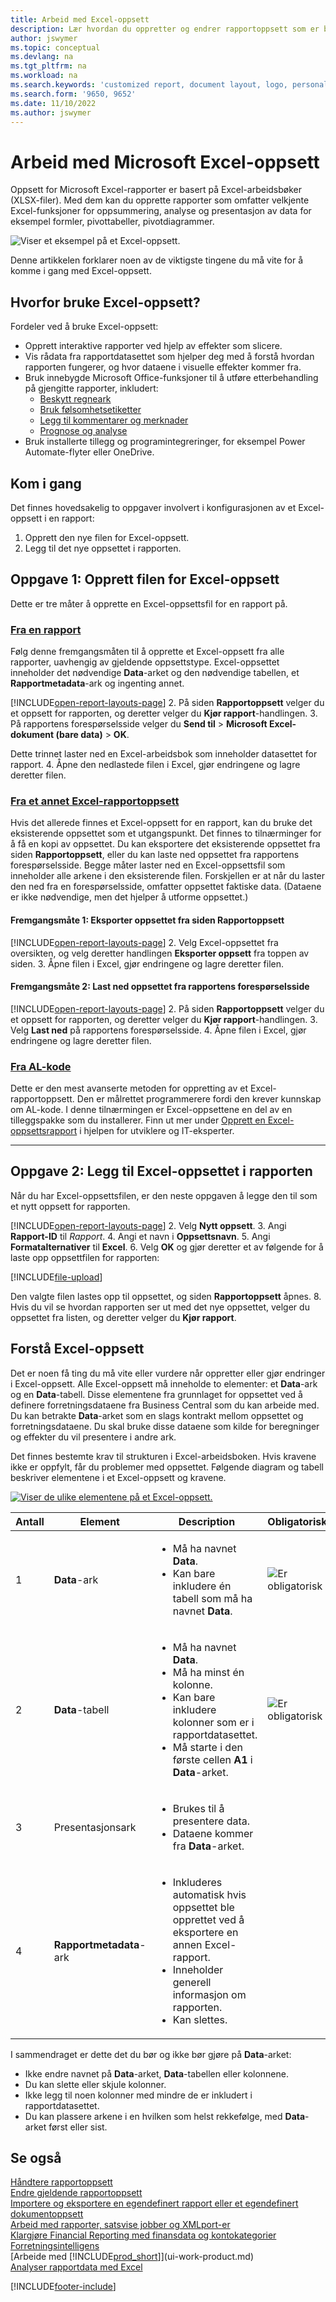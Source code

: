 ```yaml
---
title: Arbeid med Excel-oppsett
description: Lær hvordan du oppretter og endrer rapportoppsett som er bygd ved hjelp av Excel.
author: jswymer
ms.topic: conceptual
ms.devlang: na
ms.tgt_pltfrm: na
ms.workload: na
ms.search.keywords: 'customized report, document layout, logo, personalize'
ms.search.form: '9650, 9652'
ms.date: 11/10/2022
ms.author: jswymer
---
```

# <a name="working-with-microsoft-excel-layouts" />Arbeid med Microsoft Excel-oppsett

Oppsett for Microsoft Excel-rapporter er basert på Excel-arbeidsbøker (XLSX-filer). Med dem kan du opprette rapporter som omfatter velkjente Excel-funksjoner for oppsummering, analyse og presentasjon av data for eksempel formler, pivottabeller, pivotdiagrammer.

![Viser et eksempel på et Excel-oppsett.](media/excel-layout-2.png)

Denne artikkelen forklarer noen av de viktigste tingene du må vite for å komme i gang med Excel-oppsett.

## <a name="why-use-excel-layouts" />Hvorfor bruke Excel-oppsett?

Fordeler ved å bruke Excel-oppsett:

- Opprett interaktive rapporter ved hjelp av effekter som slicere.
- Vis rådata fra rapportdatasettet som hjelper deg med å forstå hvordan rapporten fungerer, og hvor dataene i visuelle effekter kommer fra.
- Bruk innebygde Microsoft Office-funksjoner til å utføre etterbehandling på gjengitte rapporter, inkludert:
  - [Beskytt regneark](https://support.microsoft.com/office/protect-a-worksheet-3179efdb-1285-4d49-a9c3-f4ca36276de6)
  - [Bruk følsomhetsetiketter](https://support.microsoft.com/office/apply-sensitivity-labels-to-your-files-and-email-in-office-2f96e7cd-d5a4-403b-8bd7-4cc636bae0f9)
  - [Legg til kommentarer og merknader](https://support.microsoft.com/office/insert-comments-and-notes-in-excel-65f504d8-160b-4a05-ac30-46fbd5227a52)
  - [Prognose og analyse](https://support.microsoft.com/office/introduction-to-what-if-analysis-22bffa5f-e891-4acc-bf7a-e4645c446fb4)
- Bruk installerte tillegg og programintegreringer, for eksempel Power Automate-flyter eller OneDrive.

## <a name="get-started" />Kom i gang

Det finnes hovedsakelig to oppgaver involvert i konfigurasjonen av et Excel-oppsett i en rapport:

1. Opprett den nye filen for Excel-oppsett.
2. Legg til det nye oppsettet i rapporten.

## <a name="task--create-the-excel-layout-file" />Oppgave 1: Opprett filen for Excel-oppsett

Dette er tre måter å opprette en Excel-oppsettsfil for en rapport på.

### [Fra en rapport](#tab/any-report)

Følg denne fremgangsmåten til å opprette et Excel-oppsett fra alle rapporter, uavhengig av gjeldende oppsettstype. Excel-oppsettet inneholder det nødvendige **Data**-arket og den nødvendige tabellen, et **Rapportmetadata**-ark og ingenting annet.

[!INCLUDE[open-report-layouts-page](includes/open-report-layouts-page.md)]
2. På siden **Rapportoppsett** velger du et oppsett for rapporten, og deretter velger du **Kjør rapport**-handlingen.
3. På rapportens forespørselsside velger du **Send til** > **Microsoft Excel-dokument (bare data)** > **OK**.

   Dette trinnet laster ned en Excel-arbeidsbok som inneholder datasettet for rapport.
4. Åpne den nedlastede filen i Excel, gjør endringene og lagre deretter filen.

### [Fra et annet Excel-rapportoppsett](#tab/other-layout)

Hvis det allerede finnes et Excel-oppsett for en rapport, kan du bruke det eksisterende oppsettet som et utgangspunkt. Det finnes to tilnærminger for å få en kopi av oppsettet. Du kan eksportere det eksisterende oppsettet fra siden **Rapportoppsett**, eller du kan laste ned oppsettet fra rapportens forespørselsside. Begge måter laster ned en Excel-oppsettsfil som inneholder alle arkene i den eksisterende filen. Forskjellen er at når du laster den ned fra en forespørselsside, omfatter oppsettet faktiske data. (Dataene er ikke nødvendige, men det hjelper å utforme oppsettet.)

#### <a name="approach--export-the-layout-from-the-report-layouts-page" />Fremgangsmåte 1: Eksporter oppsettet fra siden **Rapportoppsett**

[!INCLUDE[open-report-layouts-page](includes/open-report-layouts-page.md)]
2. Velg Excel-oppsettet fra oversikten, og velg deretter handlingen **Eksporter oppsett** fra toppen av siden.
3. Åpne filen i Excel, gjør endringene og lagre deretter filen.

#### <a name="approach--download-the-layout-from-the-reports-request-page" />Fremgangsmåte 2: Last ned oppsettet fra rapportens forespørselsside

[!INCLUDE[open-report-layouts-page](includes/open-report-layouts-page.md)]
2. På siden **Rapportoppsett** velger du et oppsett for rapporten, og deretter velger du **Kjør rapport**-handlingen.
3. Velg **Last ned** på rapportens forespørselsside.
4. Åpne filen i Excel, gjør endringene og lagre deretter filen.

### [Fra AL-kode](#tab/from-code)

Dette er den mest avanserte metoden for oppretting av et Excel-rapportoppsett. Den er målrettet programmerere fordi den krever kunnskap om AL-kode. I denne tilnærmingen er Excel-oppsettene en del av en tilleggspakke som du installerer. Finn ut mer under [Opprett en Excel-oppsettsrapport](/dynamics365/business-central/dev-itpro/developer/devenv-howto-excel-report-layout) i hjelpen for utviklere og IT-eksperter.

---

## <a name="task--add-the-excel-layout-to-the-report" />Oppgave 2: Legg til Excel-oppsettet i rapporten

Når du har Excel-oppsettsfilen, er den neste oppgaven å legge den til som et nytt oppsett for rapporten.

[!INCLUDE[open-report-layouts-page](includes/open-report-layouts-page.md)]
2. Velg **Nytt oppsett**.
3. Angi **Rapport-ID** til *Rapport*.
4. Angi et navn i **Oppsettsnavn**.
5. Angi **Formatalternativer** til **Excel**.
6. Velg **OK** og gjør deretter et av følgende for å laste opp oppsettfilen for rapporten:

   [!INCLUDE[file-upload](includes/file-upload.md)]

   Den valgte filen lastes opp til oppsettet, og siden **Rapportoppsett** åpnes.
8. Hvis du vil se hvordan rapporten ser ut med det nye oppsettet, velger du oppsettet fra listen, og deretter velger du **Kjør rapport**.

<!--

**Data** sheet
  - An Excel layout must contain a sheet named **Data**.
  - The **Data** sheet must include a table named **Data**.

**Data** table
  - The **Data** sheet must include a table named **Data**.
  - The table must have at least one column and can only include columns that are also in the report dataset.
  - The table must start in the first cell **A1** of the **Data** sheet.

3. Report metadata 
-->

## <a name="understanding-excel-layouts" />Forstå Excel-oppsett

Det er noen få ting du må vite eller vurdere når oppretter eller gjør endringer i Excel-oppsett. Alle Excel-oppsett må inneholde to elementer: et **Data**-ark og en **Data**-tabell. Disse elementene fra grunnlaget for oppsettet ved å definere forretningsdataene fra Business Central som du kan arbeide med. Du kan betrakte **Data**-arket som en slags kontrakt mellom oppsettet og forretningsdataene. Du skal bruke disse dataene som kilde for beregninger og effekter du vil presentere i andre ark.

Det finnes bestemte krav til strukturen i Excel-arbeidsboken. Hvis kravene ikke er oppfylt, får du problemer med oppsettet. Følgende diagram og tabell beskriver elementene i et Excel-oppsett og kravene.

[![Viser de ulike elementene på et Excel-oppsett.](media/excel-layout-callouts-2.png)](media/excel-layout-callouts-2.png#lightbox)

|Antall|Element|Description|Obligatorisk|
|---|-------|----|---|
|1|**Data**-ark|<ul><li>Må ha navnet **Data**.</li><li>Kan bare inkludere én tabell som må ha navnet **Data**.</li></ul>|![Er obligatorisk](media/check.png) | 
|2|**Data**-tabell|<ul><li>Må ha navnet **Data**.</li><li>Må ha minst én kolonne.</li><li>Kan bare inkludere kolonner som er i rapportdatasettet.</li><li>Må starte i den første cellen **A1** i **Data**-arket.</li></ul>|![Er obligatorisk](media/check.png)|
|3|Presentasjonsark|<ul><li>Brukes til å presentere data.</li><li>Dataene kommer fra **Data**-arket. </li></ul>||
|4|**Rapportmetadata**-ark|<ul><li>Inkluderes automatisk hvis oppsettet ble opprettet ved å eksportere en annen Excel-rapport.</li><li>Inneholder generell informasjon om rapporten.</li><li>Kan slettes.</li></ul>|

I sammendraget er dette det du bør og ikke bør gjøre på **Data**-arket:

- Ikke endre navnet på **Data**-arket, **Data**-tabellen eller kolonnene.
- Du kan slette eller skjule kolonner.
- Ikke legg til noen kolonner med mindre de er inkludert i rapportdatasettet.
- Du kan plassere arkene i en hvilken som helst rekkefølge, med **Data**-arket først eller sist.

## <a name="see-also" />Se også

[Håndtere rapportoppsett](ui-manage-report-layouts.md)  
[Endre gjeldende rapportoppsett](ui-how-change-layout-currently-used-report.md)  
[Importere og eksportere en egendefinert rapport eller et egendefinert dokumentoppsett](ui-how-import-and-export-report-layout.md)  
[Arbeid med rapporter, satsvise jobber og XMLport-er](ui-work-report.md)  
[Klargjøre Financial Reporting med finansdata og kontokategorier](bi-how-work-account-schedule.md)  
[Forretningsintelligens](bi.md)  
[Arbeide med [!INCLUDE[prod_short](includes/prod_short.md)]](ui-work-product.md)  
[Analyser rapportdata med Excel](report-analyze-excel.md)  

[!INCLUDE[footer-include](includes/footer-banner.md)]
